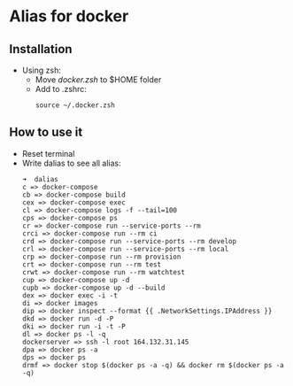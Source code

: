 # Alias for docker


## Installation
- Using zsh:
  - Move *docker.zsh* to $HOME folder
  - Add to .zshrc:
    ```
    source ~/.docker.zsh
    ```


## How to use it
- Reset terminal
- Write dalias to see all alias:
  ```
  ➜  dalias
  c => docker-compose
  cb => docker-compose build
  cex => docker-compose exec
  cl => docker-compose logs -f --tail=100
  cps => docker-compose ps
  cr => docker-compose run --service-ports --rm
  crci => docker-compose run --rm ci
  crd => docker-compose run --service-ports --rm develop
  crl => docker-compose run --service-ports --rm local
  crp => docker-compose run --rm provision
  crt => docker-compose run --rm test
  crwt => docker-compose run --rm watchtest
  cup => docker-compose up -d
  cupb => docker-compose up -d --build
  dex => docker exec -i -t
  di => docker images
  dip => docker inspect --format {{ .NetworkSettings.IPAddress }}
  dkd => docker run -d -P
  dki => docker run -i -t -P
  dl => docker ps -l -q
  dockerserver => ssh -l root 164.132.31.145
  dpa => docker ps -a
  dps => docker ps
  drmf => docker stop $(docker ps -a -q) && docker rm $(docker ps -a -q)
  ```
